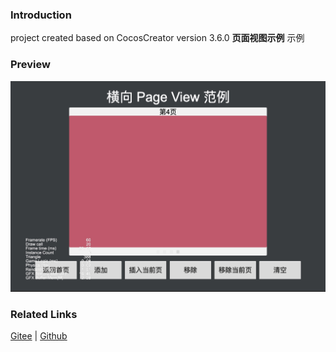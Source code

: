 ### Introduction

project created based on CocosCreator version 3.6.0 **页面视图示例** 示例

### Preview
![image](../../../image/202203/2022030204.jpg)

### Related Links
[Gitee](https://gitee.com/mirrors_cocos-creator/example-cases/tree/v2.4.3/assets/cases/02_ui/14_pageView) | [Github](https://github.com/cocos-creator/example-cases/tree/v2.4.3/assets/cases/02_ui/14_pageView)